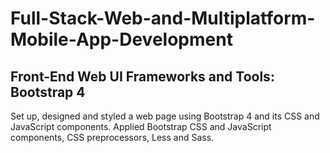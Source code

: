 # Full-Stack-Web-and-Multiplatform-Mobile-App-Development
## Front-End Web UI Frameworks and Tools: Bootstrap 4

Set up, designed and styled a web page using Bootstrap 4 and its CSS and JavaScript components. Applied Bootstrap CSS and JavaScript components, CSS preprocessors, Less and Sass. 
